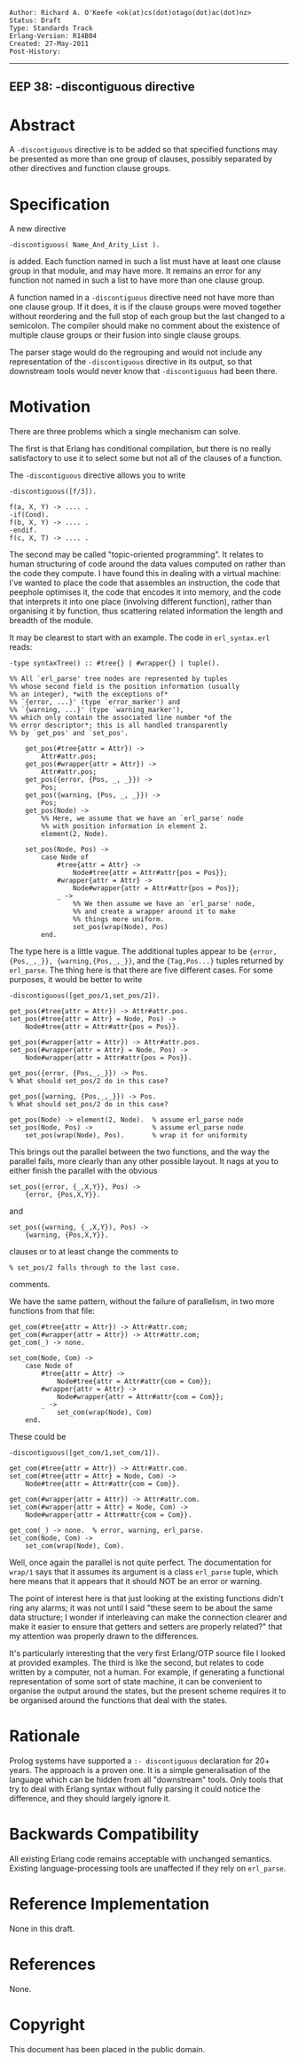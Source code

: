     Author: Richard A. O'Keefe <ok(at)cs(dot)otago(dot)ac(dot)nz>
    Status: Draft
    Type: Standards Track
    Erlang-Version: R14B04
    Created: 27-May-2011
    Post-History:
****
EEP 38: -discontiguous directive
----



Abstract
========

A `-discontiguous` directive is to be added so that specified
functions may be presented as more than one group of clauses,
possibly separated by other directives and function clause
groups.


Specification
=============

A new directive

    -discontiguous( Name_And_Arity_List ).

is added.  Each function named in such a list must have at
least one clause group in that module, and may have more.
It remains an error for any function not named in such a
list to have more than one clause group.

A function named in a `-discontiguous` directive need not
have more than one clause group.  If it does, it is if
the clause groups were moved together without reordering
and the full stop of each group but the last changed to
a semicolon.  The compiler should make no comment about
the existence of multiple clause groups or their fusion
into single clause groups.

The parser stage would do the regrouping and would not
include any representation of the `-discontiguous` directive
in its output, so that downstream tools would never know
that `-discontiguous` had been there.



Motivation
==========

There are three problems which a single mechanism can solve.

The first is that Erlang has conditional compilation, but
there is no really satisfactory to use it to select some
but not all of the clauses of a function.

The `-discontiguous` directive allows you to write

    -discontiguous([f/3]).

    f(a, X, Y) -> .... .
    -if(Cond).
    f(b, X, Y) -> .... .
    -endif.
    f(c, X, T) -> .... .

The second may be called "topic-oriented programming".
It relates to human structuring of code around the
data values computed on rather than the code they compute.
I have found this in dealing with a virtual machine:  I've
wanted to place the code that assembles an instruction,
the code that peephole optimises it, the code that encodes
it into memory, and the code that interprets it into one
place (involving different function), rather than organising
it by function, thus scattering related information the
length and breadth of the module.

It may be clearest to start with an example.  The code
in `erl_syntax.erl` reads:

    -type syntaxTree() :: #tree{} | #wrapper{} | tuple().
    
    %% All `erl_parse' tree nodes are represented by tuples
    %% whose second field is the position information (usually
    %% an integer), *with the exceptions of*
    %% `{error, ...}' (type `error_marker') and
    %% `{warning, ...}' (type `warning_marker'),
    %% which only contain the associated line number *of the
    %% error descriptor*; this is all handled transparently
    %% by `get_pos' and `set_pos'.
    
        get_pos(#tree{attr = Attr}) ->
            Attr#attr.pos;
        get_pos(#wrapper{attr = Attr}) ->
            Attr#attr.pos;
        get_pos({error, {Pos, _, _}}) ->
            Pos;
        get_pos({warning, {Pos, _, _}}) ->
            Pos;
        get_pos(Node) ->
            %% Here, we assume that we have an `erl_parse' node
            %% with position information in element 2.
            element(2, Node).
    
        set_pos(Node, Pos) ->
            case Node of
                #tree{attr = Attr} ->
                    Node#tree{attr = Attr#attr{pos = Pos}};
                #wrapper{attr = Attr} ->
                    Node#wrapper{attr = Attr#attr{pos = Pos}};
                _ ->
                    %% We then assume we have an `erl_parse' node,
                    %% and create a wrapper around it to make
                    %% things more uniform.
                    set_pos(wrap(Node), Pos)
            end.

The type here is a little vague.  The additional tuples appear
to be `{error,{Pos,_,_}}, {warning,{Pos,_,_}}`, and the
`{Tag,Pos...}` tuples returned by `erl_parse`.  The thing here is
that there are five different cases.  For some purposes,
it would be better to write

    -discontiguous([get_pos/1,set_pos/2]).

    get_pos(#tree{attr = Attr}) -> Attr#attr.pos.
    set_pos(#tree{attr = Attr} = Node, Pos) ->
        Node#tree{attr = Attr#attr{pos = Pos}}.

    get_pos(#wrapper{attr = Attr}) -> Attr#attr.pos.
    set_pos(#wrapper{attr = Attr} = Node, Pos) ->
        Node#wrapper{attr = Attr#attr{pos = Pos}}.

    get_pos({error, {Pos,_,_}}) -> Pos.
    % What should set_pos/2 do in this case?

    get_pos({warning, {Pos,_,_}}) -> Pos.
    % What should set_pos/2 do in this case?

    get_pos(Node) -> element(2, Node).  % assume erl_parse node
    set_pos(Node, Pos) ->               % assume erl_parse node
        set_pos(wrap(Node), Pos).       % wrap it for uniformity

This brings out the parallel between the two functions,
and the way the parallel fails, more clearly than any other
possible layout.  It nags at you to either finish the
parallel with the obvious

    set_pos({error, {_,X,Y}}, Pos) ->
        {error, {Pos,X,Y}}.
and

    set_pos({warning, {_,X,Y}), Pos) ->
        {warning, {Pos,X,Y}}.

clauses or to at least change the comments to

    % set_pos/2 falls through to the last case.

comments.

We have the same pattern, without the failure of parallelism,
in two more functions from that file:

    get_com(#tree{attr = Attr}) -> Attr#attr.com;
    get_com(#wrapper{attr = Attr}) -> Attr#attr.com;
    get_com(_) -> none.

    set_com(Node, Com) ->
        case Node of
            #tree{attr = Attr} ->
                Node#tree{attr = Attr#attr{com = Com}};
            #wrapper{attr = Attr} ->
                Node#wrapper{attr = Attr#attr{com = Com}};
            _ ->
                set_com(wrap(Node), Com)
        end.

These could be

    -discontiguous([get_com/1,set_com/1]).

    get_com(#tree{attr = Attr}) -> Attr#attr.com.
    set_com(#tree{attr = Attr} = Node, Com) ->
        Node#tree{attr = Attr#attr{com = Com}}.

    get_com(#wrapper{attr = Attr}) -> Attr#attr.com.
    set_com(#wrapper{attr = Attr} = Node, Com) ->
        Node#wrapper{attr = Attr#attr{com = Com}}.

    get_com(_) -> none.  % error, warning, erl_parse.
    set_com(Node, Com) ->
        set_com(wrap(Node), Com).

Well, once again the parallel is not quite perfect.
The documentation for `wrap/1` says that it assumes
its argument is a class `erl_parse` tuple, which here
means that it appears that it should NOT be an error
or warning.

The point of interest here is that just looking at the
existing functions didn't ring any alarms; it was not
until I said "these seem to be about the same data
structure; I wonder if interleaving can make the
connection clearer and make it easier to ensure that
getters and setters are properly related?" that my
attention was properly drawn to the differences.

It's particularly interesting that the very first Erlang/OTP
source file I looked at provided examples.
The third is like the second, but relates to code
written by a computer, not a human.  For example, if
generating a functional representation of some sort
of state machine, it can be convenient to organise
the output around the states, but the present scheme
requires it to be organised around the functions that
deal with the states.



Rationale
=========

Prolog systems have supported a `:- discontiguous` declaration
for 20+ years.  The approach is a proven one.  It is a simple
generalisation of the language which can be hidden from all
"downstream" tools.  Only tools that try to deal with Erlang
syntax without fully parsing it could notice the difference,
and they should largely ignore it.




Backwards Compatibility
=======================

All existing Erlang code remains acceptable with unchanged
semantics.  Existing language-processing tools are unaffected
if they rely on `erl_parse`.



Reference Implementation
========================

None in this draft.



References
==========

None.



Copyright
=========

This document has been placed in the public domain.



[EmacsVar]: <> "Local Variables:"
[EmacsVar]: <> "mode: indented-text"
[EmacsVar]: <> "indent-tabs-mode: nil"
[EmacsVar]: <> "sentence-end-double-space: t"
[EmacsVar]: <> "fill-column: 70"
[EmacsVar]: <> "coding: utf-8"
[EmacsVar]: <> "End:"